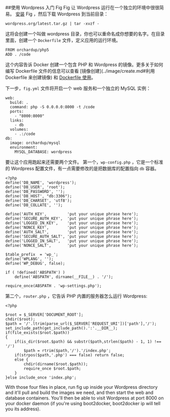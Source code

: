 ##使用 Wordpress 入门 Fig
Fig 让 Wordpress 运行在一个独立的环境中很很简易。
[安装](install.md) Fig ，然后下载 Wordpress 到当前目录：

```
wordpress.org/latest.tar.gz | tar -xvzf -
```
这将会创建一个叫做 wordpress 目录，你也可以重命名成你想要的名字。在目录里面，创建一个 `Dockerfile` 文件，定义应用的运行环境。

```
FROM orchardup/php5
ADD . /code
```
这个内容告诉 Docker 创建一个包含 PHP 和 Wordpress 的镜像。更多关于如何编写 Dockerfile 文件的信息可以查看 [镜像创建](../image/create.md#利用 Dockerfile 来创建镜像) 和 [Dockerfile 使用](../dockerfile/README.md)。


下一步，`fig.yml` 文件将开启一个 web 服务和一个独立的 MySQL 实例：

```
web:
  build: .
  command: php -S 0.0.0.0:8000 -t /code
  ports:
    - "8000:8000"
  links:
    - db
  volumes:
    - .:/code
db:
  image: orchardup/mysql
  environment:
    MYSQL_DATABASE: wordpress
```
要让这个应用跑起来还需要两个文件。
第一个，`wp-config.php` ，它是一个标准的 Wordpress 配置文件，有一点需要修改的是把数据库的配置指向 `db` 容器。

```
<?php
define('DB_NAME', 'wordpress');
define('DB_USER', 'root');
define('DB_PASSWORD', '');
define('DB_HOST', "db:3306");
define('DB_CHARSET', 'utf8');
define('DB_COLLATE', '');

define('AUTH_KEY',         'put your unique phrase here');
define('SECURE_AUTH_KEY',  'put your unique phrase here');
define('LOGGED_IN_KEY',    'put your unique phrase here');
define('NONCE_KEY',        'put your unique phrase here');
define('AUTH_SALT',        'put your unique phrase here');
define('SECURE_AUTH_SALT', 'put your unique phrase here');
define('LOGGED_IN_SALT',   'put your unique phrase here');
define('NONCE_SALT',       'put your unique phrase here');

$table_prefix  = 'wp_';
define('WPLANG', '');
define('WP_DEBUG', false);

if ( !defined('ABSPATH') )
    define('ABSPATH', dirname(__FILE__) . '/');

require_once(ABSPATH . 'wp-settings.php');
```
第二个，`router.php` ，它告诉 PHP 内置的服务器怎么运行 Wordpress:

```
<?php

$root = $_SERVER['DOCUMENT_ROOT'];
chdir($root);
$path = '/'.ltrim(parse_url($_SERVER['REQUEST_URI'])['path'],'/');
set_include_path(get_include_path().':'.__DIR__);
if(file_exists($root.$path))
{
    if(is_dir($root.$path) && substr($path,strlen($path) - 1, 1) !== '/')
        $path = rtrim($path,'/').'/index.php';
    if(strpos($path,'.php') === false) return false;
    else {
        chdir(dirname($root.$path));
        require_once $root.$path;
    }
}else include_once 'index.php';
```
With those four files in place, run fig up inside your Wordpress directory and it'll pull and build the images we need, and then start the web and database containers. You'll then be able to visit Wordpress at port 8000 on your docker daemon (if you're using boot2docker, boot2docker ip will tell you its address).


